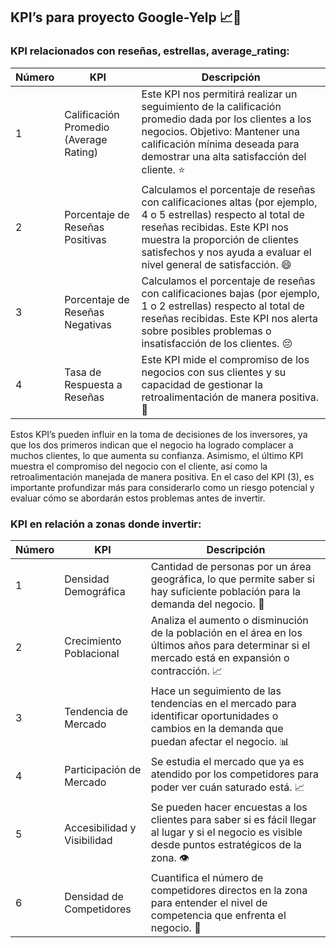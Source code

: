 ## KPI’s para proyecto Google-Yelp 📈🌟

### KPI relacionados con reseñas, estrellas, average_rating:

| Número | KPI                                      | Descripción                                                                                                                             |
|--------|-----------------------------------------|-----------------------------------------------------------------------------------------------------------------------------------------|
| 1      | Calificación Promedio (Average Rating)  | Este KPI nos permitirá realizar un seguimiento de la calificación promedio dada por los clientes a los negocios. Objetivo: Mantener una calificación mínima deseada para demostrar una alta satisfacción del cliente. ⭐️ |
| 2      | Porcentaje de Reseñas Positivas         | Calculamos el porcentaje de reseñas con calificaciones altas (por ejemplo, 4 o 5 estrellas) respecto al total de reseñas recibidas. Este KPI nos muestra la proporción de clientes satisfechos y nos ayuda a evaluar el nivel general de satisfacción. 😄 |
| 3      | Porcentaje de Reseñas Negativas        | Calculamos el porcentaje de reseñas con calificaciones bajas (por ejemplo, 1 o 2 estrellas) respecto al total de reseñas recibidas. Este KPI nos alerta sobre posibles problemas o insatisfacción de los clientes. 😔 |
| 4      | Tasa de Respuesta a Reseñas            | Este KPI mide el compromiso de los negocios con sus clientes y su capacidad de gestionar la retroalimentación de manera positiva. 💬 |

Estos KPI’s pueden influir en la toma de decisiones de los inversores, ya que los dos primeros indican que el negocio ha logrado complacer a muchos clientes, lo que aumenta su confianza. Asimismo, el último KPI muestra el compromiso del negocio con el cliente, así como la retroalimentación manejada de manera positiva. En el caso del KPI (3), es importante profundizar más para considerarlo como un riesgo potencial y evaluar cómo se abordarán estos problemas antes de invertir.

### KPI en relación a zonas donde invertir:

| Número | KPI                          | Descripción                                                                                                                          |
|--------|-----------------------------|--------------------------------------------------------------------------------------------------------------------------------------|
| 1      | Densidad Demográfica         | Cantidad de personas por un área geográfica, lo que permite saber si hay suficiente población para la demanda del negocio. 👥          |
| 2      | Crecimiento Poblacional      | Analiza el aumento o disminución de la población en el área en los últimos años para determinar si el mercado está en expansión o contracción. 📈 |
| 3      | Tendencia de Mercado         | Hace un seguimiento de las tendencias en el mercado para identificar oportunidades o cambios en la demanda que puedan afectar el negocio. 📊 |
| 4      | Participación de Mercado     | Se estudia el mercado que ya es atendido por los competidores para poder ver cuán saturado está. 📈                                       |
| 5      | Accesibilidad y Visibilidad  | Se pueden hacer encuestas a los clientes para saber si es fácil llegar al lugar y si el negocio es visible desde puntos estratégicos de la zona. 👁️ |
| 6      | Densidad de Competidores     | Cuantifica el número de competidores directos en la zona para entender el nivel de competencia que enfrenta el negocio. 🏢               |



